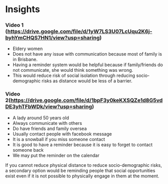 # Insights

### Video 1 (https://drive.google.com/file/d/1yW7LS3U07LcUqu2K6j-byhYmCHQS7HN1/view?usp=sharing)
- Eldery women
- Does not have any issue with communication because most of family is in Brisbane.
- Having a reminder system would be helpful because if family/friends do not communicate, she would think something was wrong. 
- This would reduce risk of social isolation through reducing socio-demographic risks as distance would be less of a barrier. 


### Video 2(https://drive.google.com/file/d/1bpF3y0keKXSQZe1d8G5vdDE3yhTFbWDk/view?usp=sharing)
-	A lady around 50 years old
- Always communicate with others
- Do have friends and family oversea
- Usually contact people with facebook message
- It is a snowball if you miss someone contact
- It is good to have a reminder because it is easy to forget to contact someone back
- We may put the reminder on the calendar

If you cannot reduce physical distance to reduce socio-demographic risks, a secondary option would be reminding people that social opportunities exist even if it is not possible to physically engage in them at the moment. 
